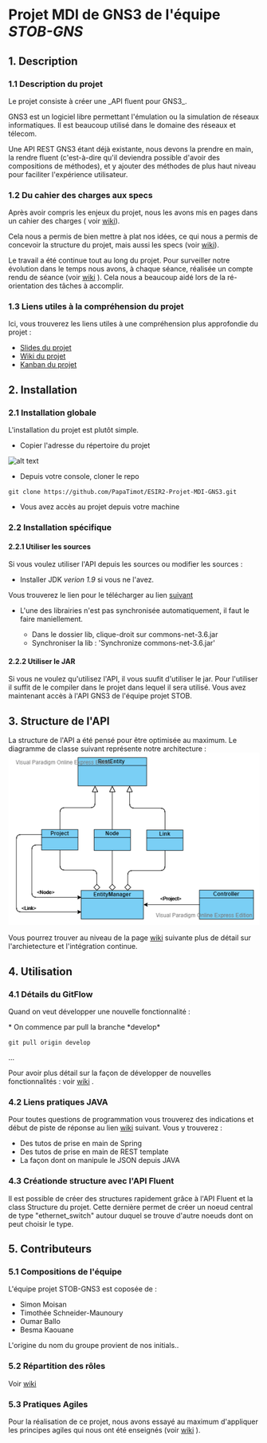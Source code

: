 # Projet MDI de GNS3 de l'équipe *STOB-GNS*

## 1. Description 

### 1.1 Description du projet

  <p> Le projet consiste à créer une _API fluent pour GNS3_.

  <p> GNS3 est un logiciel libre permettant l'émulation ou la simulation de réseaux informatiques. Il est beaucoup utilisé dans le domaine des réseaux et télecom.</p> 

  <p> Une API REST GNS3 étant déjà existante, nous devons la prendre en main, la rendre fluent (c'est-à-dire qu'il deviendra possible d'avoir des compositions de méthodes), et y ajouter des méthodes de plus haut niveau pour faciliter l'expérience utilisateur.</p>

### 1.2 Du cahier des charges aux specs

  Après avoir compris les enjeux du projet, nous les avons mis en pages dans un cahier des charges ( voir [wiki](https://github.com/PapaTimot/ESIR2-Projet-MDI-GNS3/wiki/Cahier-des-charges)). 
  
   Cela nous a permis de bien mettre à plat nos idées, ce qui nous a permis de concevoir la structure du projet, mais aussi les specs (voir [wiki](https://github.com/PapaTimot/ESIR2-Projet-MDI-GNS3/wiki/Specs)).
  
   Le travail a été continue tout au long du projet. Pour surveiller notre évolution dans le temps nous avons, à chaque séance, réalisée un compte rendu de séance (voir [wiki](https://github.com/PapaTimot/ESIR2-Projet-MDI-GNS3/wiki/Compte-rendus-des-s%C3%A9ances) ). Cela nous a beaucoup aidé lors de la ré-orientation des tâches à accomplir.

### 1.3 Liens utiles à la compréhension du projet

  <p> Ici, vous trouverez les liens utiles à une compréhension plus approfondie du projet :</p>

 * [Slides du projet](https://docs.google.com/presentation/d/1Y9bsva_MXeW0O-p26TSM3rojNJ_YYPb8EkOBdd_jSNk/edit#slide=id.p)
 * [Wiki du projet](https://github.com/MiisterB/ESIR2-Projet-MDI-GNS3/wiki)
 * [Kanban du projet](https://github.com/MiisterB/ESIR2-Projet-MDI-GNS3/projects/1)


## 2. Installation

### 2.1 Installation globale 

<p> L'installation du projet est plutôt simple. </p>

  * Copier l'adresse du répertoire du projet 
 
![alt text](https://github.com/PapaTimot/ESIR2-Projet-MDI-GNS3/blob/develop/repogit.PNG)

  * Depuis votre console, cloner le repo
  
  ```
  git clone https://github.com/PapaTimot/ESIR2-Projet-MDI-GNS3.git
  ```
  * Vous avez accès au projet depuis votre machine 

### 2.2 Installation spécifique

#### 2.2.1 Utiliser les sources

Si vous voulez utiliser l'API depuis les sources ou modifier les sources : 

  * Installer JDK _verion 1.9_ si vous ne l'avez. 

  Vous trouverez le lien pour le télécharger au lien [suivant](https://jdk.java.net/java-se-ri/9)

  * L'une des librairies n'est pas synchronisée automatiquement, il faut le faire maniellement.

     * Dans le dossier lib, clique-droit sur commons-net-3.6.jar
     * Synchroniser la lib :  'Synchronize commons-net-3.6.jar'

#### 2.2.2 Utiliser le JAR

  <p> Si vous ne voulez qu'utilisez l'API, il vous suufit d'utiliser le jar. Pour l'utiliser il suffit de le compiler dans le projet dans lequel il sera utilisé. Vous avez maintenant accès à l'API GNS3 de l'équipe projet STOB.</p>

## 3. Structure de l'API

  La structure de l'API a été pensé pour être optimisée au maximum. Le diagramme de classe suivant représente notre architecture :
![class_diagram](./class_diagramm.png)

  Vous pourrez trouver au niveau de la page [wiki](https://github.com/PapaTimot/ESIR2-Projet-MDI-GNS3/wiki/Architecture-et-int%C3%A9gration-continue) suivante plus de détail sur l'archietecture et l'intégration continue. 


## 4. Utilisation 

### 4.1 Détails du GitFlow

  <p> Quand on veut développer une nouvelle fonctionnalité :</p> 
 * On commence par pull la branche *develop* 

```
git pull origin develop
```
...

  Pour avoir plus détail sur la façon de développer de nouvelles fonctionnalités : voir 
  [wiki](https://github.com/PapaTimot/ESIR2-Projet-MDI-GNS3/wiki/Détail-du-GitFlow)
  .

### 4.2 Liens pratiques JAVA

   Pour toutes questions de programmation vous trouverez des indications et début de piste de réponse au lien [wiki](https://github.com/PapaTimot/ESIR2-Projet-MDI-GNS3/wiki/Liens-pratiques-Java) suivant. Vous y trouverez :
  
  * Des tutos de prise en main de Spring
  * Des tutos de prise en main de REST template
  * La façon dont on manipule le JSON depuis JAVA 

### 4.3 Créationde structure avec l'API Fluent

Il est possible de créer des structures rapidement grâce à l'API Fluent et la class Structure du projet. Cette dernière permet de créer un noeud central de type "ethernet_switch" autour duquel se trouve d'autre noeuds dont on peut choisir le type.

## 5. Contributeurs

### 5.1 Compositions de l'équipe

<p> L'équipe projet STOB-GNS3 est coposée de :</p>

* Simon Moisan
* Timothée Schneider-Maunoury
* Oumar Ballo
* Besma Kaouane

<p> L'origine du nom du groupe provient de nos initials..</p>

### 5.2 Répartition des rôles

 Voir [wiki](https://github.com/PapaTimot/ESIR2-Projet-MDI-GNS3/wiki/R%C3%B4les)

### 5.3 Pratiques Agiles

  Pour la réalisation de ce projet, nous avons essayé au maximum d'appliquer les principes agiles qui nous ont été enseignés (voir [wiki](https://github.com/PapaTimot/ESIR2-Projet-MDI-GNS3/wiki/Pratiques-agiles) ).
